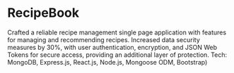 # RecipeBook
Crafted a reliable recipe management single page application with features for managing and recommending recipes. Increased data security measures by 30%, with user authentication, encryption, and JSON Web Tokens for secure access, providing an additional layer of protection. Tech: MongoDB, Express.js, React.js, Node.js, Mongoose ODM, Bootstrap)
